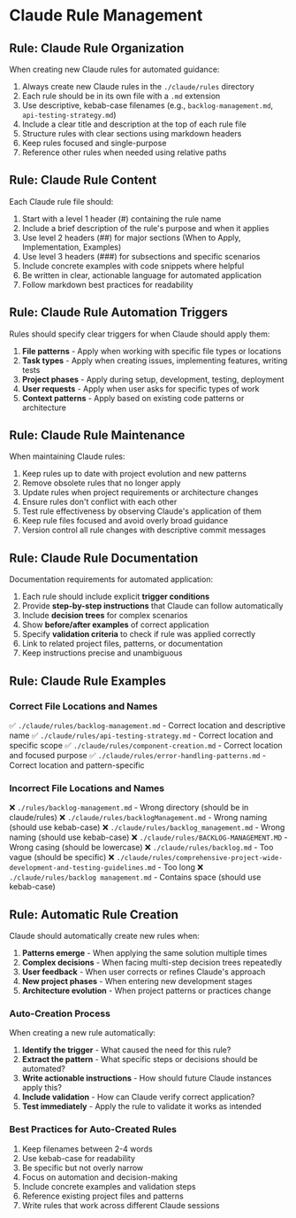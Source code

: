 # Claude Rule Management

## Rule: Claude Rule Organization
When creating new Claude rules for automated guidance:
1. Always create new Claude rules in the `./claude/rules` directory
2. Each rule should be in its own file with a `.md` extension
3. Use descriptive, kebab-case filenames (e.g., `backlog-management.md`, `api-testing-strategy.md`)
4. Include a clear title and description at the top of each rule file
5. Structure rules with clear sections using markdown headers
6. Keep rules focused and single-purpose
7. Reference other rules when needed using relative paths

## Rule: Claude Rule Content
Each Claude rule file should:
1. Start with a level 1 header (#) containing the rule name
2. Include a brief description of the rule's purpose and when it applies
3. Use level 2 headers (##) for major sections (When to Apply, Implementation, Examples)
4. Use level 3 headers (###) for subsections and specific scenarios
5. Include concrete examples with code snippets where helpful
6. Be written in clear, actionable language for automated application
7. Follow markdown best practices for readability

## Rule: Claude Rule Automation Triggers
Rules should specify clear triggers for when Claude should apply them:
1. **File patterns** - Apply when working with specific file types or locations
2. **Task types** - Apply when creating issues, implementing features, writing tests
3. **Project phases** - Apply during setup, development, testing, deployment
4. **User requests** - Apply when user asks for specific types of work
5. **Context patterns** - Apply based on existing code patterns or architecture

## Rule: Claude Rule Maintenance
When maintaining Claude rules:
1. Keep rules up to date with project evolution and new patterns
2. Remove obsolete rules that no longer apply
3. Update rules when project requirements or architecture changes
4. Ensure rules don't conflict with each other
5. Test rule effectiveness by observing Claude's application of them
6. Keep rule files focused and avoid overly broad guidance
7. Version control all rule changes with descriptive commit messages

## Rule: Claude Rule Documentation
Documentation requirements for automated application:
1. Each rule should include explicit **trigger conditions**
2. Provide **step-by-step instructions** that Claude can follow automatically
3. Include **decision trees** for complex scenarios
4. Show **before/after examples** of correct application
5. Specify **validation criteria** to check if rule was applied correctly
6. Link to related project files, patterns, or documentation
7. Keep instructions precise and unambiguous

## Rule: Claude Rule Examples
### Correct File Locations and Names
✅ `./claude/rules/backlog-management.md` - Correct location and descriptive name
✅ `./claude/rules/api-testing-strategy.md` - Correct location and specific scope
✅ `./claude/rules/component-creation.md` - Correct location and focused purpose
✅ `./claude/rules/error-handling-patterns.md` - Correct location and pattern-specific

### Incorrect File Locations and Names
❌ `./rules/backlog-management.md` - Wrong directory (should be in claude/rules)
❌ `./claude/rules/backlogManagement.md` - Wrong naming (should use kebab-case)
❌ `./claude/rules/backlog_management.md` - Wrong naming (should use kebab-case)
❌ `./claude/rules/BACKLOG-MANAGEMENT.MD` - Wrong casing (should be lowercase)
❌ `./claude/rules/backlog.md` - Too vague (should be specific)
❌ `./claude/rules/comprehensive-project-wide-development-and-testing-guidelines.md` - Too long
❌ `./claude/rules/backlog management.md` - Contains space (should use kebab-case)

## Rule: Automatic Rule Creation
Claude should automatically create new rules when:
1. **Patterns emerge** - When applying the same solution multiple times
2. **Complex decisions** - When facing multi-step decision trees repeatedly
3. **User feedback** - When user corrects or refines Claude's approach
4. **New project phases** - When entering new development stages
5. **Architecture evolution** - When project patterns or practices change

### Auto-Creation Process
When creating a new rule automatically:
1. **Identify the trigger** - What caused the need for this rule?
2. **Extract the pattern** - What specific steps or decisions should be automated?
3. **Write actionable instructions** - How should future Claude instances apply this?
4. **Include validation** - How can Claude verify correct application?
5. **Test immediately** - Apply the rule to validate it works as intended

### Best Practices for Auto-Created Rules
1. Keep filenames between 2-4 words
2. Use kebab-case for readability  
3. Be specific but not overly narrow
4. Focus on automation and decision-making
5. Include concrete examples and validation steps
6. Reference existing project files and patterns
7. Write rules that work across different Claude sessions